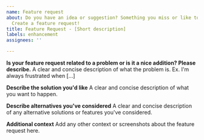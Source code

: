 ```yaml
---
name: Feature request
about: Do you have an idea or suggestion? Something you miss or like to see added?
  Create a feature request!
title: Feature Request - [Short description]
labels: enhancement
assignees: ''

---
```


**Is your feature request related to a problem or is it a nice addition? Please describe.**
A clear and concise description of what the problem is. Ex. I'm always frustrated when [...]

**Describe the solution you'd like**
A clear and concise description of what you want to happen.

**Describe alternatives you've considered**
A clear and concise description of any alternative solutions or features you've considered.

**Additional context**
Add any other context or screenshots about the feature request here.
